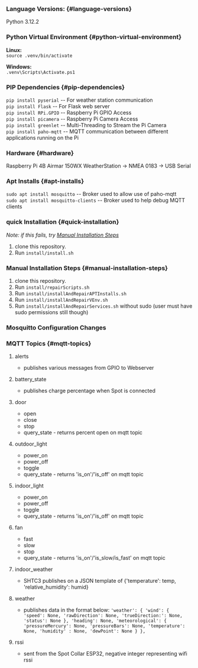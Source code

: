 ### Language Versions: {#language-versions}
Python 3.12.2

### Python Virtual Environment {#python-virtual-environment}
**Linux:**  
`source .venv/bin/activate`  

**Windows:**  
`.venv\Scripts\Activate.ps1`

### PIP Dependencies {#pip-dependencies}
`pip install pyserial` -- For weather station communication  
`pip install Flask` -- For Flask web server  
`pip install RPi.GPIO` -- Raspberry Pi GPIO Access  
`pip install picamera` -- Raspberry Pi Camera Access  
`pip install greenlet` -- Multi-Threading to Stream the Pi Camera  
`pip install paho-mqtt` -- MQTT communication between different applications running on the Pi

### Hardware {#hardware}
Raspberry Pi 4B
Airmar 150WX WeatherStation → NMEA 0183 → USB Serial

### Apt Installs {#apt-installs}
`sudo apt install mosquitto` -- Broker used to allow use of paho-mqtt  
`sudo apt install mosquitto-clients` -- Broker used to help debug MQTT clients

### quick Installation {#quick-installation}
*Note: if this fails, try [Manual Installation Steps](#manual-installation-steps)*  
1. clone this repository.
2. Run `install/install.sh`

### Manual Installation Steps {#manual-installation-steps}
1. clone this repository.
2. Run `install/repairScripts.sh`
3. Run `install/installAndRepairAPTInstalls.sh`
4. Run `install/installAndRepairVEnv.sh`
5. Run `install/installAndRepairServices.sh` without sudo (user must have sudo permissions still though)


### Mosquitto Configuration Changes


### MQTT Topics {#mqtt-topics}

1. alerts 
    - publishes various messages from GPIO to Webserver

2. battery_state
    - publishes charge percentage when Spot is connected

3. door
    - open
    - close
    - stop
    - query_state - returns percent open on mqtt topic

4. outdoor_light
    - power_on
    - power_off
    - toggle
    - query_state - returns 'is_on'/'is_off' on mqtt topic

5. indoor_light
    - power_on
    - power_off
    - toggle
    - query_state - returns 'is_on'/'is_off' on mqtt topic

6. fan
    - fast
    - slow
    - stop
    - query_state - returns 'is_on'/'is_slow/is_fast' on mqtt topic

7. indoor_weather
    - SHTC3 publishes on a JSON template of {'temperature': temp, 'relative_humidity': humid}

8. weather
    - publishes data in the format below:
    `'weather': {
                'wind': {
                    'speed': None,
                    'rawDirection': None,
                    'trueDirection:': None,
                    'status': None
                },
                'heading': None,
                'meteorological': {
                    'pressureMercury': None,
                    'pressureBars': None,
                    'temperature': None,
                    'humidity' : None,
                    'dewPoint': None
                }
            },`

9. rssi
    - sent from the Spot Collar ESP32, negative integer representing wifi rssi




